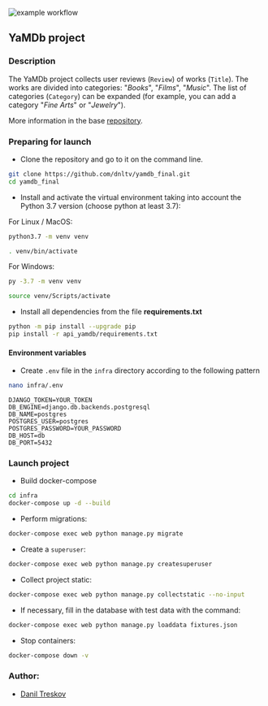 ![example workflow ](https://github.com/github/docs/actions/workflows/main.yml/badge.svg?branch=feature-master?event=push)

## YaMDb project

### Description
The YaMDb project collects user reviews (`Review`) of works (`Title`).
The works are divided into categories: "_Books_", "_Films_", "_Music_".
The list of categories (`Category`) can be expanded (for example, you can add a category "*Fine Arts*" or "*Jewelry*").

More information in the base [repository](https://github.com/dnltv/api_yamdb).


### Preparing for launch
- Clone the repository and go to it on the command line.
```bash
git clone https://github.com/dnltv/yamdb_final.git
cd yamdb_final
```

- Install and activate the virtual environment taking into account the Python 3.7 version (choose python at least 3.7):

For Linux / MacOS:
```bash
python3.7 -m venv venv
```

```bash
. venv/bin/activate
```

For Windows:
```bash
py -3.7 -m venv venv
```

```bash
source venv/Scripts/activate
```

- Install all dependencies from the file **requirements.txt**

```bash
python -m pip install --upgrade pip
pip install -r api_yamdb/requirements.txt
```

#### Environment variables
- Create `.env` file in the `infra` directory according to the following pattern
```bash
nano infra/.env
```

```
DJANGO_TOKEN=YOUR_TOKEN
DB_ENGINE=django.db.backends.postgresql
DB_NAME=postgres
POSTGRES_USER=postgres
POSTGRES_PASSWORD=YOUR_PASSWORD
DB_HOST=db
DB_PORT=5432
```

### Launch project

- Build docker-compose
```bash
cd infra
docker-compose up -d --build
```

- Perform migrations:
```bash
docker-compose exec web python manage.py migrate
```

- Create a `superuser`:
```bash
docker-compose exec web python manage.py createsuperuser
```

- Collect project static:
```bash
docker-compose exec web python manage.py collectstatic --no-input
```

- If necessary, fill in the database with test data with the command:
```bash
docker-compose exec web python manage.py loaddata fixtures.json
```

- Stop containers:
```bash
docker-compose down -v
```

### Author:
- [Danil Treskov](https://github.com/dnltv)
